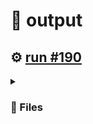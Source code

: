 # 📝  output 

## ⚙️ [run #190](https://github.com/jwenerd/ytm-dl/actions/runs/7613499338)

<details>

<summary>

### 📁 Files

</summary>

|                                                                       |lines|size|bytes |
|-----------------------------------------------------------------------|-----|----|------|
|[`output/library_subscriptions.csv` ](output/library_subscriptions.csv)|66   |4.0K|2598  |
|[`output/library_songs.csv` ](output/library_songs.csv)                |2543 |220K|224490|
|[`output/library_artists.csv` ](output/library_artists.csv)            |1998 |92K |90599 |
|[`output/library_albums.csv` ](output/library_albums.csv)              |932  |64K |65129 |
|[`output/history.csv` ](output/history.csv)                            |928  |96K |94718 |
|[`output/liked_songs.csv` ](output/liked_songs.csv)                    |1417 |124K|122886|

</details>